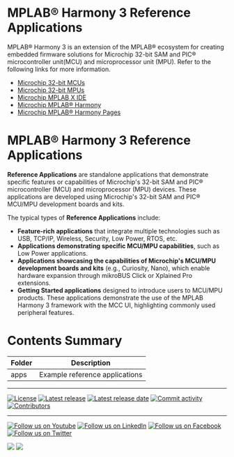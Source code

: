 ﻿# MPLAB® Harmony 3 Reference Applications

MPLAB® Harmony 3 is an extension of the MPLAB® ecosystem for creating embedded firmware solutions for Microchip 32-bit SAM and PIC® microcontroller unit(MCU) and microprocessor unit (MPU).  Refer to the following links for more information.

- [Microchip 32-bit MCUs](https://www.microchip.com/design-centers/32-bit)
- [Microchip 32-bit MPUs](https://www.microchip.com/design-centers/32-bit-mpus)
- [Microchip MPLAB X IDE](https://www.microchip.com/mplab/mplab-x-ide)
- [Microchip MPLAB® Harmony](https://www.microchip.com/mplab/mplab-harmony)
- [Microchip MPLAB® Harmony Pages](https://microchip-mplab-harmony.github.io/)

# MPLAB® Harmony 3 Reference Applications

**Reference Applications** are standalone applications that demonstrate specific features or capabilities of Microchip's 32-bit SAM and PIC® microcontroller (MCU) and microprocessor (MPU) devices. These applications are developed using Microchip's 32-bit SAM and PIC® MCU/MPU development boards and kits.

The typical types of **Reference Applications** include:

- **Feature-rich applications** that integrate multiple technologies such as USB, TCP/IP, Wireless, Security, Low Power, RTOS, etc.
- **Applications demonstrating specific MCU/MPU capabilities**, such as Low Power applications.
- **Applications showcasing the capabilities of Microchip's MCU/MPU development boards and kits** (e.g., Curiosity, Nano), which enable hardware expansion through mikroBUS Click or Xplained Pro extensions.
- **Getting Started applications** designed to introduce users to MCU/MPU products. These applications demonstrate the use of the MPLAB Harmony 3 framework with the MCC UI, highlighting commonly used peripheral features.

# Contents Summary

| Folder     | Description                                               |
| ---        | ---                                                       |
| apps       | Example reference applications      |



____

[![License](https://img.shields.io/badge/license-Harmony%20license-orange.svg)](https://github.com/MicrochipTech/MPLAB-Harmony-Reference-Apps/blob/master/mplab_harmony_license.md)
[![Latest release](https://img.shields.io/github/release/MicrochipTech/MPLAB-Harmony-Reference-Apps.svg)](https://github.com/MicrochipTech/MPLAB-Harmony-Reference-Apps/releases/latest)
[![Latest release date](https://img.shields.io/github/release-date/MicrochipTech/MPLAB-Harmony-Reference-Apps.svg)](https://github.com/MicrochipTech/MPLAB-Harmony-Reference-Apps/releases/latest)
[![Commit activity](https://img.shields.io/github/commit-activity/y/MicrochipTech/MPLAB-Harmony-Reference-Apps.svg)](https://github.com/MicrochipTech/MPLAB-Harmony-Reference-Apps/graphs/commit-activity)
[![Contributors](https://img.shields.io/github/contributors-anon/MicrochipTech/MPLAB-Harmony-Reference-Apps.svg)]()

____

[![Follow us on Youtube](https://img.shields.io/badge/Youtube-Follow%20us%20on%20Youtube-red.svg)](https://www.youtube.com/user/MicrochipTechnology)
[![Follow us on LinkedIn](https://img.shields.io/badge/LinkedIn-Follow%20us%20on%20LinkedIn-blue.svg)](https://www.linkedin.com/company/microchip-technology)
[![Follow us on Facebook](https://img.shields.io/badge/Facebook-Follow%20us%20on%20Facebook-blue.svg)](https://www.facebook.com/microchiptechnology/)
[![Follow us on Twitter](https://img.shields.io/twitter/follow/MicrochipTech.svg?style=social)](https://twitter.com/MicrochipTech)

[![](https://img.shields.io/github/stars/MicrochipTech/MPLAB-Harmony-Reference-Apps.svg?style=social)]()
[![](https://img.shields.io/github/watchers/MicrochipTech/MPLAB-Harmony-Reference-Apps.svg?style=social)]()

